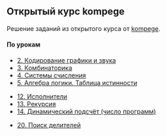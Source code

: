 ## Открытый курс kompege

Решение заданий из открытого курса от [kompege](https://kompege.ru).

#### По урокам
<!-- * [1. Кодирование информации](/kompege/Открытый%20курс/01) -->
* [2. Кодирование графики и звука](/kompege/Открытый%20курс/02)
* [3. Комбинаторика](/kompege/Открытый%20курс/03)
* [4. Системы счисления](/kompege/Открытый%20курс/04)
* [5. Алгебра логики. Таблица истинности](/kompege/Открытый%20курс/05)
<!-- * [6. Исследование логических выражений](/kompege/Открытый%20курс/06)
* [7. Всё про графы](/kompege/Открытый%20курс/07)
* [8. Электронные таблицы. Условный оператор](/kompege/Открытый%20курс/08)
* [9. Базы данных](/kompege/Открытый%20курс/09)
* [10. Электронные таблицы. Динамический подсчёт](/kompege/Открытый%20курс/10)
* [11. Формальные алгоритмы](/kompege/Открытый%20курс/11) -->
* [12. Исполнители](/kompege/Открытый%20курс/12)
* [13. Рекурсия](/kompege/Открытый%20курс/13)
* [14. Динамический подсчёт (число программ)](/kompege/Открытый%20курс/14)
<!-- * [15. Теория игр (аналитическое решение)](/kompege/Открытый%20курс/15)
* [16. Теория игр (программное решение)](/kompege/Открытый%20курс/16)
* [17. Линейная обработка целочисленных данных](/kompege/Открытый%20курс/17)
* [18. Поиск максимальной подстроки](/kompege/Открытый%20курс/18)
* [19. Подсчёт количества подстрок](/kompege/Открытый%20курс/19)-->
* [20. Поиск делителей](/kompege/Открытый%20курс/20)

